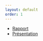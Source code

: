 ```yaml
---
layout: default
order: 1
---
```



- [Rapport](https://https://zaani12.github.io/conception/documentation/diagramme-classes-orthoptiste) 
- [Présentation](https://https://zaani12.github.io/conception/documentation/diagramme-classes-orthoptiste/presentation.html#/) 
